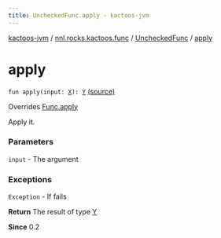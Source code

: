 ```yaml
---
title: UncheckedFunc.apply - kactoos-jvm
---
```


[kactoos-jvm](../../index.html) / [nnl.rocks.kactoos.func](../index.html) / [UncheckedFunc](index.html) / [apply](./apply.html)

# apply

`fun apply(input: `[`X`](index.html#X)`): `[`Y`](index.html#Y) [(source)](https://github.com/neonailol/kactoos/blob/master/kactoos-jvm/src/main/kotlin/nnl/rocks/kactoos/func/UncheckedFunc.kt#L20)

Overrides [Func.apply](../../nnl.rocks.kactoos/-func/apply.html)

Apply it.

### Parameters

`input` - The argument

### Exceptions

`Exception` - If fails

**Return**
The result of type [Y](index.html#Y)

**Since**
0.2

